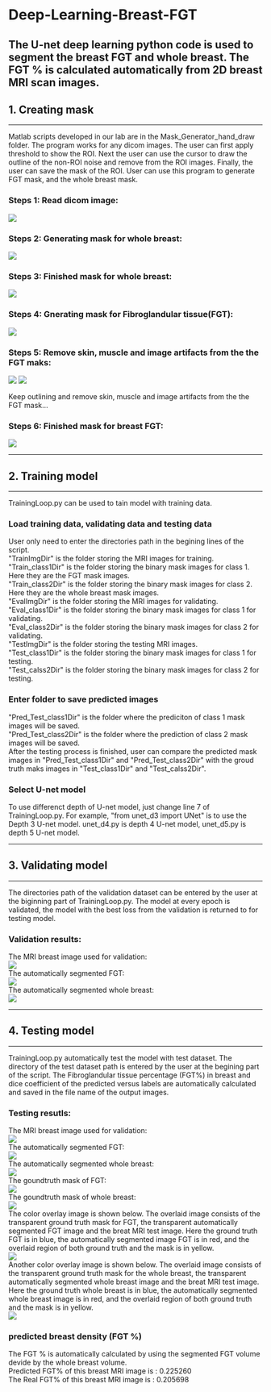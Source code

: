 # Deep-Learning-Breast-FGT
The U-net deep learning python code is used to segment the breast FGT and whole breast. The FGT % is calculated automatically from 2D breast MRI scan images.
--------------
## 1. Creating mask
--------------
Matlab scripts developed in our lab are in the Mask_Generator_hand_draw folder. 
The program works for any dicom images. The user can first apply threshold to show the ROI. Next the user can use the cursor to draw the outline of the non-ROI noise and remove from the ROI images. Finally, the user can save the mask of the ROI. User can use this program to generate FGT mask, and the whole breast mask.

### Steps 1: Read dicom image:
<img src = "https://github.com/rispoli-lab/Deep-Learning-Breast-FGT/blob/master/Pictures/mask1.png" >

### Steps 2: Generating mask for whole breast:
<img src = "https://github.com/rispoli-lab/Deep-Learning-Breast-FGT/blob/master/Pictures/mask2.png" >

### Steps 3: Finished mask for whole breast:
<img src = "https://github.com/rispoli-lab/Deep-Learning-Breast-FGT/blob/master/Pictures/mask3.png" >

### Steps 4: Gnerating mask for Fibroglandular tissue(FGT):
<img src = "https://github.com/rispoli-lab/Deep-Learning-Breast-FGT/blob/master/Pictures/mask4.png" >

### Steps 5: Remove skin, muscle and image artifacts from the the FGT maks:
<img src = "https://github.com/rispoli-lab/Deep-Learning-Breast-FGT/blob/master/Pictures/mask4_5.png" >

<img src = "https://github.com/rispoli-lab/Deep-Learning-Breast-FGT/blob/master/Pictures/mask5-6.png" >

Keep outlining and remove skin, muscle and image artifacts from the the FGT mask...
### Steps 6: Finished mask for breast FGT:
<img src = "https://github.com/rispoli-lab/Deep-Learning-Breast-FGT/blob/master/Pictures/mask7.png" >


--------------
## 2. Training model
--------------
TrainingLoop.py can be used to tain model with training data.
### Load training data, validating data and testing data
User only need to enter the directories path in the begining lines of the script.\
"TrainImgDir" is the folder storing the MRI images for training.\
"Train_class1Dir" is the folder storing the binary mask images for class 1. Here they are the FGT mask images.\
"Train_class2Dir" is the folder storing the binary mask images for class 2. Here they are the whole breast mask images.\
"EvalImgDir" is the folder storing the MRI images for validating.\
"Eval_class1Dir" is the folder storing the binary mask images for class 1 for validating. \
"Eval_class2Dir" is the folder storing the binary mask images for class 2 for validating.\
"TestImgDir" is the folder storing the testing MRI images. \
"Test_class1Dir" is the folder storing the binary mask images for class 1 for testing.\
"Test_calss2Dir" is the folder storing the binary mask images for class 2 for testing.
### Enter folder to save predicted images
"Pred_Test_class1Dir" is the folder where the prediciton of class 1 mask images will be saved.\
"Pred_Test_class2Dir" is the folder where the prediction of class 2 mask images will be saved.\
After the testing process is finished, user can compare the predicted mask images in "Pred_Test_class1Dir" and "Pred_Test_class2Dir" with the groud truth maks images in 
"Test_class1Dir" and "Test_calss2Dir".

### Select U-net model
To use differenct depth of U-net model, just change line 7 of TrainingLoop.py. For example, "from unet_d3 import UNet" is to use the Depth 3 U-net model. unet_d4.py is depth 4 U-net model, unet_d5.py is depth 5 U-net model.

--------------
## 3. Validating model
--------------
The directories path of the validation dataset can be entered by the user at the biginning part of TrainingLoop.py. The model at every epoch is validated, the model with the best loss from the validation is returned to for testing model.  
### Validation results:
The MRI breast image used for validation:\
<img src = "https://github.com/rispoli-lab/Deep-Learning-Breast-FGT/blob/master/Pictures/Vlid_image2.png" >\
The automatically segmented FGT:\
<img src = "https://github.com/rispoli-lab/Deep-Learning-Breast-FGT/blob/master/Pictures/best_5_Valid_class1.png" >\
The automatically segmented whole breast:\
<img src = "https://github.com/rispoli-lab/Deep-Learning-Breast-FGT/blob/master/Pictures/best_5_Vali_class2.png" >


--------------
## 4. Testing model
--------------
TrainingLoop.py automatically test the model with test dataset. The directory of the test dataset path is entered by the user at the begining part of the script. The Fibroglandular tissue percentage (FGT%) in breast and dice coefficient of the predicted versus labels are automatically calculated and saved in the file name of the output images.
### Testing resutls:
The MRI breast image used for validation:\
<img src = "https://github.com/rispoli-lab/Deep-Learning-Breast-FGT/blob/master/Pictures/test_image.png" >\
The automatically segmented FGT:\
<img src = "https://github.com/rispoli-lab/Deep-Learning-Breast-FGT/blob/master/Pictures/best_19_class1.png" >\
The automatically segmented whole breast:\
<img src = "https://github.com/rispoli-lab/Deep-Learning-Breast-FGT/blob/master/Pictures/best_19_class2.png" >\
The goundtruth mask of FGT:\
<img src = "https://github.com/rispoli-lab/Deep-Learning-Breast-FGT/blob/master/Pictures/test_class1.png" >\
The goundtruth mask of whole breast:\
<img src = "https://github.com/rispoli-lab/Deep-Learning-Breast-FGT/blob/master/Pictures/test_class2.png" >\
The color overlay image is shown below. The overlaid image consists of the transparent ground truth mask for FGT, the transparent automatically segmented FGT image and the breat MRI test image. Here the ground truth FGT is in blue, the automatically segmented image FGT is in red, and the overlaid region of both ground truth and the mask is in yellow. \
<img src = "https://github.com/rispoli-lab/Deep-Learning-Breast-FGT/blob/master/Pictures/overlay_19.png" >\
Another color overlay image is shown below. The overlaid image consists of the transparent ground truth mask for the whole breast, the transparent automatically segmented whole breast image and the breat MRI test image. Here the ground truth whole breast is in blue, the automatically segmented whole breast image is in red, and the overlaid region of both ground truth and the mask is in yellow. \
<img src = "https://github.com/rispoli-lab/Deep-Learning-Breast-FGT/blob/master/Pictures/overlay19_class2.png" >
### predicted breast density (FGT %)
The FGT % is automatically calculated by using the segmented FGT volume devide by the whole breast volume.\
Predicted FGT% of this breast MRI image is : 0.225260\
The Real FGT% of this breast MRI image is : 0.205698




